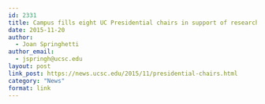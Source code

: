 ```yaml
---
id: 2331
title: Campus fills eight UC Presidential chairs in support of research mission
date: 2015-11-20
author:
  - Joan Springhetti
author_email:
  - jspringh@ucsc.edu
layout: post
link_post: https://news.ucsc.edu/2015/11/presidential-chairs.html
category: "News"
format: link
---
```

